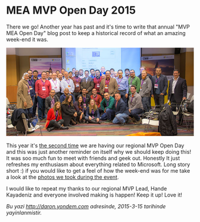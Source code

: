 # MEA MVP Open Day 2015 

There we go! Another year has past and it's time to write that annual "MVP MEA Open Day" blog post to keep a historical record of what an amazing week-end it was.

![MEA MVP Open Day 2015 Group Photo](../media/MEA_MVP_Open_Day_2015/mvp.jpg)

This year it's [the second time](http://daron.yondem.com/software/post/MEA_MVP_Open_Day_2014) we are having our regional MVP Open Day and this was just another reminder on itself why we should keep doing this! It was soo much fun to meet with friends and geek out. Honestly It just refreshes my enthusiasm about everything related to Microsoft. Long story short :) if you would like to get a feel of how the week-end was for me take a look at the [photos we took during the event](http://1drv.ms/1G6yBjn  ).

I would like to repeat my thanks to our regional MVP Lead, Hande Kayadeniz and everyone involved making is happen! Keep it up! Love it!


*Bu yazi http://daron.yondem.com adresinde, 2015-3-15 tarihinde yayinlanmistir.*